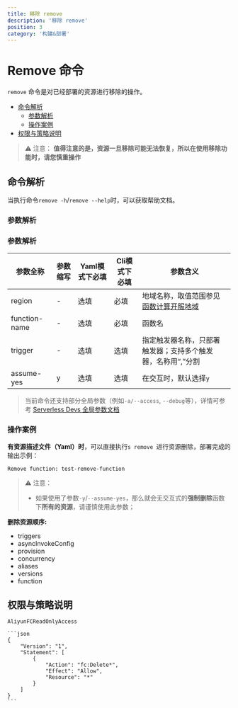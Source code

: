 ```yaml
---
title: 移除 remove
description: '移除 remove'
position: 3
category: '构建&部署'
---
```


# Remove 命令

`remove` 命令是对已经部署的资源进行移除的操作。

- [命令解析](#命令解析)
  - [参数解析](#参数解析)
  - [操作案例](#操作案例)
- [权限与策略说明](#权限与策略说明)

>  ⚠️ 注意： **值得注意的是，资源一旦移除可能无法恢复，所以在使用移除功能时，请您慎重操作**


## 命令解析

当执行命令`remove -h`/`remove --help`时，可以获取帮助文档。


### 参数解析

### 参数解析

| 参数全称   | 参数缩写 | Yaml模式下必填 | Cli模式下必填 |参数含义                                                     |
| ---------- | -------- | -------------- |  -------------- |------------------------------------------------------------ |
| region                       | -        | 选填            | 必填           | 地域名称，取值范围参见[函数计算开服地域](https://www.alibabacloud.com/help/zh/fc/product-overview/region-availability) |
| function-name                | -        | 选填            | 必填           | 函数名 |
| trigger  | -        | 选填           |选填   | 指定触发器名称，只部署触发器；支持多个触发器，名称用“,”分割           |                                |
| assume-yes | y        | 选填           |选填   | 在交互时，默认选择`y`                                        |

> 当前命令还支持部分全局参数（例如`-a/--access`, `--debug`等），详情可参考 [Serverless Devs 全局参数文档](https://serverless-devs.com/serverless-devs/command/readme#全局参数)

### 操作案例

**有资源描述文件（Yaml）时**，可以直接执行`s remove `进行资源删除，部署完成的输出示例：

```text
Remove function: test-remove-function
```

> ⚠️ 注意：    
> - 如果使用了参数`-y`/`--assume-yes`，那么就会无交互式的**强制删除**函数下**所有的资源**，请谨慎使用此参数；

**删除资源顺序:**

- triggers
- asyncInvokeConfig
- provision
- concurrency
- aliases
- versions
- function
## 权限与策略说明

 `AliyunFCReadOnlyAccess`  

    ```json
    {
        "Version": "1",
        "Statement": [
            {
                "Action": "fc:Delete*",
                "Effect": "Allow",
                "Resource": "*"
            }
        ]
    }
    ```
